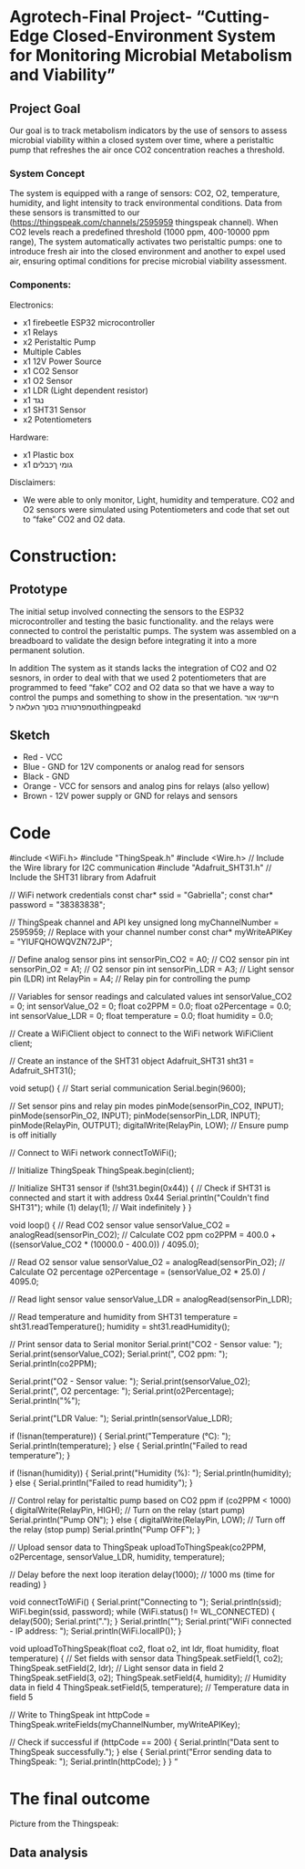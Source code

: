 # Agrotech-Final Project- “Cutting-Edge Closed-Environment System for Monitoring Microbial Metabolism and Viability”
## Project Goal
Our goal is to track metabolism indicators by the use of sensors to assess microbial viability within a closed system over time, where a peristaltic pump that refreshes the air once CO2 concentration reaches a threshold.
### System Concept
The system is equipped with a range of sensors: CO2, O2, temperature, humidity, and light intensity to track environmental conditions. Data from these sensors is transmitted to our (https://thingspeak.com/channels/2595959 thingspeak channel). When CO2 levels reach a predefined threshold (1000 ppm, 400-10000 ppm range), The system automatically activates two peristaltic pumps: one to introduce fresh air into the closed environment and another to expel used air, ensuring optimal conditions for precise microbial viability assessment.
### Components:

Electronics:

* x1 firebeetle ESP32 microcontroller 
* x1 Relays 
* x2 Peristaltic Pump 
* Multiple Cables
* x1 12V Power Source
* x1 CO2 Sensor
* x1 O2 Sensor
* x1 LDR (Light dependent resistor)
* x1 נגד
* x1 SHT31 Sensor
* x2 Potentiometers

Hardware:

* x1 Plastic box
* x1 גומי ךכבלים

Disclaimers:
* We were able to only monitor, Light, humidity and temperature. CO2 and O2 sensors were simulated using Potentiometers and code that set out to “fake” CO2 and O2 data.

# Construction:

## Prototype
The initial setup involved connecting the sensors to the ESP32 microcontroller and testing the basic functionality. and the relays were connected to control the peristaltic pumps. The system was assembled on a breadboard to validate the design before integrating it into a more permanent solution.

In addition The system as it stands lacks the integration of CO2 and O2 sesnors, in order to deal with that we used 2 potentiometers that are programmed to feed “fake” CO2 and O2 data so that we have a way to control the pumps and something to show in the presentation.
חיישני אור וטמפרטורה 
בסוך העלאה לthingpeakd

## Sketch
  * Red - VCC
  * Blue - GND for 12V components or analog read for sensors
  * Black - GND
  * Orange - VCC for sensors and analog pins for relays (also yellow)
  * Brown - 12V power supply or GND for relays and sensors

# Code

#include <WiFi.h>
#include "ThingSpeak.h"
#include <Wire.h>      // Include the Wire library for I2C communication
#include "Adafruit_SHT31.h" // Include the SHT31 library from Adafruit


// WiFi network credentials
const char* ssid = "Gabriella";
const char* password = "38383838";


// ThingSpeak channel and API key
unsigned long myChannelNumber = 2595959; // Replace with your channel number
const char* myWriteAPIKey = "YIUFQHOWQVZN72JP";


// Define analog sensor pins
int sensorPin_CO2 = A0;   // CO2 sensor pin
int sensorPin_O2 = A1;    // O2 sensor pin
int sensorPin_LDR = A3;   // Light sensor pin (LDR)
int RelayPin = A4;        // Relay pin for controlling the pump


// Variables for sensor readings and calculated values
int sensorValue_CO2 = 0;
int sensorValue_O2 = 0;
float co2PPM = 0.0;
float o2Percentage = 0.0;
int sensorValue_LDR = 0;
float temperature = 0.0;
float humidity = 0.0;


// Create a WiFiClient object to connect to the WiFi network
WiFiClient client;


// Create an instance of the SHT31 object
Adafruit_SHT31 sht31 = Adafruit_SHT31();


void setup() {
 // Start serial communication
 Serial.begin(9600);


 // Set sensor pins and relay pin modes
 pinMode(sensorPin_CO2, INPUT);
 pinMode(sensorPin_O2, INPUT);
 pinMode(sensorPin_LDR, INPUT);
 pinMode(RelayPin, OUTPUT);
 digitalWrite(RelayPin, LOW); // Ensure pump is off initially


 // Connect to WiFi network
 connectToWiFi();


 // Initialize ThingSpeak
 ThingSpeak.begin(client);


 // Initialize SHT31 sensor
 if (!sht31.begin(0x44)) {   // Check if SHT31 is connected and start it with address 0x44
   Serial.println("Couldn't find SHT31");
   while (1) delay(1);  // Wait indefinitely
 }
}


void loop() {
 // Read CO2 sensor value
 sensorValue_CO2 = analogRead(sensorPin_CO2);
 // Calculate CO2 ppm
 co2PPM = 400.0 + ((sensorValue_CO2 * (10000.0 - 400.0)) / 4095.0);


 // Read O2 sensor value
 sensorValue_O2 = analogRead(sensorPin_O2);
 // Calculate O2 percentage
 o2Percentage = (sensorValue_O2 * 25.0) / 4095.0;


 // Read light sensor value
 sensorValue_LDR = analogRead(sensorPin_LDR);


 // Read temperature and humidity from SHT31
 temperature = sht31.readTemperature();
 humidity = sht31.readHumidity();


 // Print sensor data to Serial monitor
 Serial.print("CO2 - Sensor value: ");
 Serial.print(sensorValue_CO2);
 Serial.print(", CO2 ppm: ");
 Serial.println(co2PPM);


 Serial.print("O2 - Sensor value: ");
 Serial.print(sensorValue_O2);
 Serial.print(", O2 percentage: ");
 Serial.print(o2Percentage);
 Serial.println("%");


 Serial.print("LDR Value: ");
 Serial.println(sensorValue_LDR);


 if (!isnan(temperature)) {
   Serial.print("Temperature (°C): ");
   Serial.println(temperature);
 } else {
   Serial.println("Failed to read temperature");
 }


 if (!isnan(humidity)) {
   Serial.print("Humidity (%): ");
   Serial.println(humidity);
 } else {
   Serial.println("Failed to read humidity");
 }


 // Control relay for peristaltic pump based on CO2 ppm
 if (co2PPM < 1000) {
   digitalWrite(RelayPin, HIGH); // Turn on the relay (start pump)
   Serial.println("Pump ON");
 } else {
   digitalWrite(RelayPin, LOW); // Turn off the relay (stop pump)
   Serial.println("Pump OFF");
 }


 // Upload sensor data to ThingSpeak
 uploadToThingSpeak(co2PPM, o2Percentage, sensorValue_LDR, humidity, temperature);


 // Delay before the next loop iteration
 delay(1000); // 1000 ms (time for reading)
}


void connectToWiFi() {
 Serial.print("Connecting to ");
 Serial.println(ssid);
 WiFi.begin(ssid, password);
 while (WiFi.status() != WL_CONNECTED) {
   delay(500);
   Serial.print(".");
 }
 Serial.println("");
 Serial.print("WiFi connected - IP address: ");
 Serial.println(WiFi.localIP());
}


void uploadToThingSpeak(float co2, float o2, int ldr, float humidity, float temperature) {
 // Set fields with sensor data
 ThingSpeak.setField(1, co2);
 ThingSpeak.setField(2, ldr);  // Light sensor data in field 2
 ThingSpeak.setField(3, o2);
 ThingSpeak.setField(4, humidity);  // Humidity data in field 4
 ThingSpeak.setField(5, temperature);  // Temperature data in field 5


 // Write to ThingSpeak
 int httpCode = ThingSpeak.writeFields(myChannelNumber, myWriteAPIKey);


 // Check if successful
 if (httpCode == 200) {
   Serial.println("Data sent to ThingSpeak successfully.");
 } else {
   Serial.print("Error sending data to ThingSpeak: ");
   Serial.println(httpCode);
 }
}
“

# The final outcome

Picture from the Thingspeak:

## Data analysis
